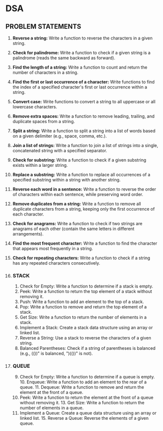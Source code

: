 # DSA
## PROBLEM STATEMENTS
1. **Reverse a string:** Write a function to reverse the characters in a given string.
2. **Check for palindrome:** Write a function to check if a given string is a palindrome (reads the same backward as forward).
3. **Find the length of a string:** Write a function to count and return the number of characters in a string.
4. **Find the first or last occurrence of a character:** Write functions to find the index of a specified character's first or last occurrence within a string.
5. **Convert case:** Write functions to convert a string to all uppercase or all lowercase characters.
6. **Remove extra spaces:** Write a function to remove leading, trailing, and duplicate spaces from a string.
7. **Split a string:** Write a function to split a string into a list of words based on a given delimiter (e.g., space, comma, etc.).
8. **Join a list of strings:** Write a function to join a list of strings into a single, concatenated string with a specified separator.
9. **Check for substring:** Write a function to check if a given substring exists within a larger string.
10. **Replace a substring:** Write a function to replace all occurrences of a specified substring within a string with another string.
11. **Reverse each word in a sentence:** Write a function to reverse the order of characters within each sentence, while preserving word order.   
12. **Remove duplicates from a string:** Write a function to remove all duplicate characters from a string, keeping only the first occurrence of each character.
13. **Check for anagrams:** Write a function to check if two strings are anagrams of each other (contain the same letters in different arrangements).
14. **Find the most frequent character:** Write a function to find the character that appears most frequently in a string.
15. **Check for repeating characters:** Write a function to check if a string has any repeated characters consecutively.
 		
  16.  ### STACK 
		 1. Check for Empty: Write a function to determine if a stack is empty.
		 2. Peek: Write a function to return the top element of a stack without
		    removing it.
		 3. Push: Write a function to add an element to the top of a stack.
		 4. Pop: Write a function to remove and return the top element of a stack.
	   5. Get Size: Write a function to return the number of elements in a stack.
	   6. Implement a Stack: Create a stack data structure using an array or linked
		    list.
	   7. Reverse a String: Use a stack to reverse the characters of a given string.
 	   8. Balanced Parentheses: Check if a string of parentheses is balanced (e.g.,
        (())" is balanced, ")(())" is not).
  
  17.   ###  QUEUE 
       
		 9. Check for Empty: Write a function to determine if a queue is empty.
	   10. Enqueue: Write a function to add an element to the rear of a queue.
	   11. Dequeue: Write a function to remove and return the element at the front
		     of a queue.
		 12. Peek: Write a function to return the element at the front of a queue
		     without removing it.
	   13. Get Size: Write a function to return the number of elements in a queue.
	 	 14. Implement a Queue: Create a queue data structure using an array or linked
		      list.
     15. Reverse a Queue: Reverse the elements of a given queue.
		  


